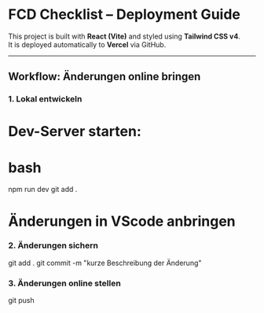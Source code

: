 # FCD Checklist – Deployment Guide

This project is built with **React (Vite)** and styled using **Tailwind CSS v4**.  
It is deployed automatically to **Vercel** via GitHub.

---

## Workflow: Änderungen online bringen

### 1. Lokal entwickeln
# Dev-Server starten:
# bash 
  npm run dev
  git add .

# Änderungen in VScode anbringen

### 2. Änderungen sichern
git add .
git commit -m "kurze Beschreibung der Änderung"

### 3. Änderungen online stellen 
git push